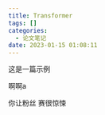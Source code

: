 ```yaml
---
title: Transformer
tags: []
categories:
  - 论文笔记
date: 2023-01-15 01:08:11
---
```

这是一篇示例


啊啊a


你让粉丝
赛很惊悚